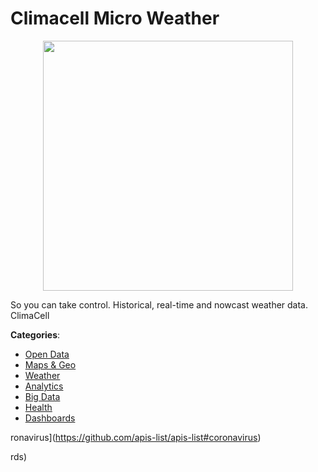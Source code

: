 # Climacell Micro Weather
<p align="center">
    <img width="400" src="https://raw.githubusercontent.com/apis-list/apis-list/apis/climacell-micro-weather/logo_256x256.png" />
</p>

So you can take control. Historical, real-time and nowcast weather data. ClimaCell



**Categories**:
- [Open Data](https://github.com/apis-list/apis-list#open-data)
- [Maps & Geo](https://github.com/apis-list/apis-list#maps-and-geo)
- [Weather](https://github.com/apis-list/apis-list#weather)
- [Analytics](https://github.com/apis-list/apis-list#analytics)
- [Big Data](https://github.com/apis-list/apis-list#big-data)
- [Health](https://github.com/apis-list/apis-list#health)
- [Dashboards](https://github.com/apis-list/apis-list#dashboards)



ronavirus](https://github.com/apis-list/apis-list#coronavirus)



rds)




